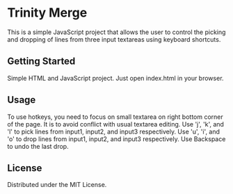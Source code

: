 # Trinity Merge

This is a simple JavaScript project that allows the user to control the picking and dropping of lines from three input textareas using keyboard shortcuts.

## Getting Started

Simple HTML and JavaScript project. Just open index.html in your browser.

## Usage

To use hotkeys, you need to focus on small textarea on right bottom corner of the page. It is to avoid conflict with usual textarea editing.
Use 'j', 'k', and 'l' to pick lines from input1, input2, and input3 respectively.
Use 'u', 'i', and 'o' to drop lines from input1, input2, and input3 respectively.
Use Backspace to undo the last drop.

## License

Distributed under the MIT License.
